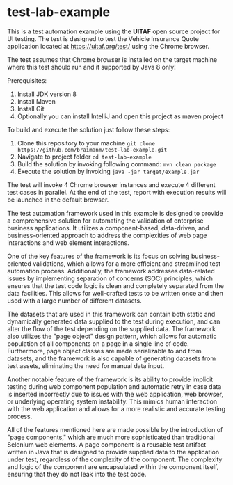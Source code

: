 # test-lab-example

This is a test automation example using the **UITAF** open source project for UI testing. The test is designed to test the Vehicle Insurance Quote application located at https://uitaf.org/test/ using the Chrome browser.

The test assumes that Chrome browser is installed on the target machine where this test should run and it supported by Java 8 only!

Prerequisites:

1. Install JDK version 8
2. Install Maven
3. Install Git
4. Optionally you can install IntelliJ and open this project as maven project

To build and execute the solution just follow these steps:

1. Clone this repository to your machine `git clone https://github.com/braimanm/test-lab-example.git`
2. Navigate to project folder `cd test-lab-example`
3. Build the solution by invoking following command:  `mvn clean package`
4. Execute the solution by invoking `java -jar target/example.jar`

The test will invoke 4 Chrome browser instances and execute 4 different test cases in parallel.
At the end of the test, report with execution results will be launched in the default browser.

The test automation framework used in this example is designed to provide a comprehensive solution for automating the validation of enterprise business applications. It utilizes a component-based, data-driven, and business-oriented approach to address the complexities of web page interactions and web element interactions.

One of the key features of the framework is its focus on solving business-oriented validations, which allows for a more efficient and streamlined test automation process. Additionally, the framework addresses data-related issues by implementing separation of concerns (SOC) principles, which ensures that the test code logic is clean and completely separated from the data facilities. This allows for well-crafted tests to be written once and then used with a large number of different datasets.

The datasets that are used in this framework can contain both static and dynamically generated data supplied to the test during execution, and can alter the flow of the test depending on the supplied data. The framework also utilizes the "page object" design pattern, which allows for automatic population of all components on a page in a single line of code. Furthermore, page object classes are made serializable to and from datasets, and the framework is also capable of generating datasets from test assets, eliminating the need for manual data input.

Another notable feature of the framework is its ability to provide implicit testing during web component population and automatic retry in case data is inserted incorrectly due to issues with the web application, web browser, or underlying operating system instability. This mimics human interaction with the web application and allows for a more realistic and accurate testing process.

All of the features mentioned here are made possible by the introduction of "page components," which are much more sophisticated than traditional Selenium web elements. A page component is a reusable test artifact written in Java that is designed to provide supplied data to the application under test, regardless of the complexity of the component. The complexity and logic of the component are encapsulated within the component itself, ensuring that they do not leak into the test code.
